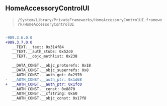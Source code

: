 ## HomeAccessoryControlUI

> `/System/Library/PrivateFrameworks/HomeAccessoryControlUI.framework/HomeAccessoryControlUI`

```diff

-989.3.6.0.0
+989.3.7.0.0
   __TEXT.__text: 0x314f84
   __TEXT.__auth_stubs: 0x52c0
   __TEXT.__objc_methlist: 0x238

   __DATA_CONST.__objc_protorefs: 0x18
   __DATA_CONST.__objc_superrefs: 0x8
   __AUTH_CONST.__auth_got: 0x2970
-  __AUTH_CONST.__auth_ptr: 0x1d68
+  __AUTH_CONST.__auth_ptr: 0x1fc0
   __AUTH_CONST.__const: 0x8870
   __AUTH_CONST.__cfstring: 0x60
   __AUTH_CONST.__objc_const: 0x17f8

```
